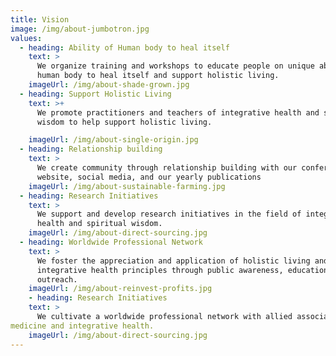 ```yaml
---
title: Vision
image: /img/about-jumbotron.jpg
values:
  - heading: Ability of Human body to heal itself
    text: >
      We organize training and workshops to educate people on unique ability of
      human body to heal itself and support holistic living.
    imageUrl: /img/about-shade-grown.jpg
  - heading: Support Holistic Living
    text: >+
      We promote practitioners and teachers of integrative health and spiritual
      wisdom to help support holistic living.

    imageUrl: /img/about-single-origin.jpg
  - heading: Relationship building
    text: >
      We create community through relationship building with our conferences,
      website, social media, and our yearly publications
    imageUrl: /img/about-sustainable-farming.jpg
  - heading: Research Initiatives
    text: >
      We support and develop research initiatives in the field of integrative
      health and spiritual wisdom.
    imageUrl: /img/about-direct-sourcing.jpg
  - heading: Worldwide Professional Network
    text: >
      We foster the appreciation and application of holistic living and
      integrative health principles through public awareness, education, and
      outreach.
    imageUrl: /img/about-reinvest-profits.jpg
    - heading: Research Initiatives
    text: >
      We cultivate a worldwide professional network with allied associations in the field of holistic
medicine and integrative health.
    imageUrl: /img/about-direct-sourcing.jpg
---
```

